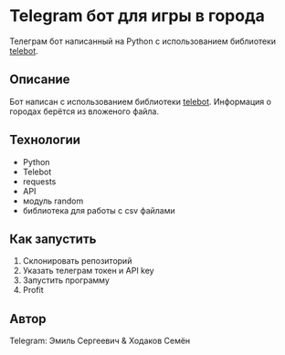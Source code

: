 # Telegram бот для игры в города

Телеграм бот написанный на Python с использованием
библиотеки [telebot](https://github.com/python-telegram-bot/python-telegram-bot).

## Описание

Бот написан с использованием библиотеки [telebot](https://github.com/python-telegram-bot/python-telegram-bot). Информация о городах
берётся из вложеного файла.

## Технологии

* Python
* Telebot
* requests
* API
* модуль random
* библиотека для работы с csv файлами
## Как запустить

1. Склонировать репозиторий
2. Указать телеграм токен и API key
3. Запустить программу
4. Profit

## Автор

Telegram: Эмиль Сергеевич & Ходаков Семён

